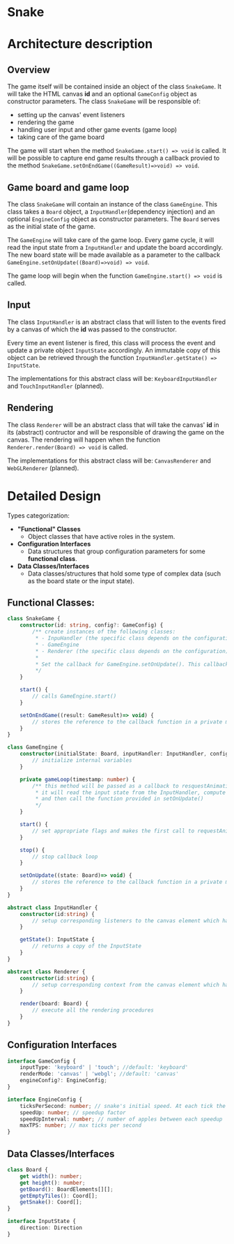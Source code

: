 # Snake

# Architecture description

## Overview
The game itself will be contained inside an object of the class `SnakeGame`. It will take the HTML canvas **id** and an optional `GameConfig` object as constructor parameters. The class `SnakeGame` will be responsible of:

- setting up the canvas' event listeners
- rendering the game
- handling user input and other game events (game loop)
- taking care of the game board

The game will start when the method `SnakeGame.start() => void` is called. It will be possible to capture end game results through a callback provied to the method `SnakeGame.setOnEndGame((GameResult)=>void) => void`.

## Game board and game loop
The class `SnakeGame` will contain an instance of the class `GameEngine`. This class takes a `Board` object, a `InputHandler`(dependency injection) and an optional `EngineConfig` object as constructor parameters. The `Board` serves as the initial state of the game.

The `GameEngine` will take care of the game loop. Every game cycle, it will read the input state from a `InputHandler` and update the board accordingly. The new board state will be made available as a parameter to the callback `GameEngine.setOnUpdate((Board)=>void) => void`.

The game loop will begin when the function `GameEngine.start() => void` is called.

## Input
The class `InputHandler` is an abstract class that will listen to the events fired by a canvas of which the **id** was passed to the constructor.

Every time an event listener is fired, this class will process the event and update a private object `InputState` accordingly. An immutable copy of this object can be retrieved through the function `InputHandler.getState() => InputState`.

The implementations for this abstract class will be: `KeyboardInputHandler` and `TouchInputHandler` (planned).

## Rendering
The class `Renderer` will be an abstract class that will take the canvas' **id** in its (abstract) contructor and will be responsible of drawing the game on the canvas. The rendering will happen when the function `Renderer.render(Board) => void` is called.

The implementations for this abstract class will be: `CanvasRenderer` and `WebGLRenderer` (planned).


# Detailed Design
Types categorization:
- **"Functional" Classes**
    - Object classes that have active roles in the system.
- **Configuration Interfaces**
    - Data structures that group configuration parameters for some **functional class**.
- **Data Classes/Interfaces**
    - Data classes/structures that hold some type of complex data (such as the board state or the input state).

## Functional Classes:
```ts
class SnakeGame {
    constructor(id: string, config?: GameConfig) {
        /** create instances of the following classes: 
         * - InpuHandler (the specific class depends on the configuration)
         * - GameEngine
         * - Renderer (the specific class depends on the configuration)
         * 
         * Set the callback for GameEngine.setOnUpdate(). This callback will call the method Renderer.render(). If the game is finished, it'll call the function provided to Snakegame.setOnEndGame()
         */
    }

    start() {
        // calls GameEngine.start()
    }

    setOnEndGame((result: GameResult)=> void) {
        // stores the reference to the callback function in a private member variable
    }
}
```

```ts
class GameEngine {
    constructor(initialState: Board, inputHandler: InputHandler, config: EngineConfig) {
        // initialize internal variables
    }

    private gameLoop(timestamp: number) {
        /** this method will be passed as a callback to resquestAnimationFrame.
         * it will read the input state from the InputHandler, compute the next state in the game
         * and then call the function provided in setOnUpdate()
         */
    }

    start() {
        // set appropriate flags and makes the first call to requestAnimationFrame
    }

    stop() {
        // stop callback loop
    }

    setOnUpdate((state: Board)=> void) {
        // stores the reference to the callback function in a private member variable
    }
}
```

```ts
abstract class InputHandler {
    constructor(id:string) {
        // setup corresponding listeners to the canvas element which has the id
    }

    getState(): InputState {
        // returns a copy of the InputState
    }
}
```

```ts
abstract class Renderer {
    constructor(id:string) {
        // setup corresponding context from the canvas element which has the id
    }

    render(board: Board) {
        // execute all the rendering procedures
    }
}
```

## Configuration Interfaces
```ts
interface GameConfig {
    inputType: 'keyboard' | 'touch'; //default: 'keyboard'
    renderMode: 'canvas' | 'webgl'; //default: 'canvas'
    engineConfig?: EngineConfig;
}
```

```ts
interface EngineConfig {
    ticksPerSecond: number; // snake's initial speed. At each tick the snake will move one tile
    speedUp: number; // speedup factor
    speedUpInterval: number; // number of apples between each speedup
    maxTPS: number; // max ticks per second 
}
```

## Data Classes/Interfaces
```ts
class Board {
    get width(): number;
    get height(): number;
    getBoard(): BoardElements[][];
    getEmptyTiles(): Coord[];
    getSnake(): Coord[];
}
```

```ts
interface InputState {
    direction: Direction 
}
```